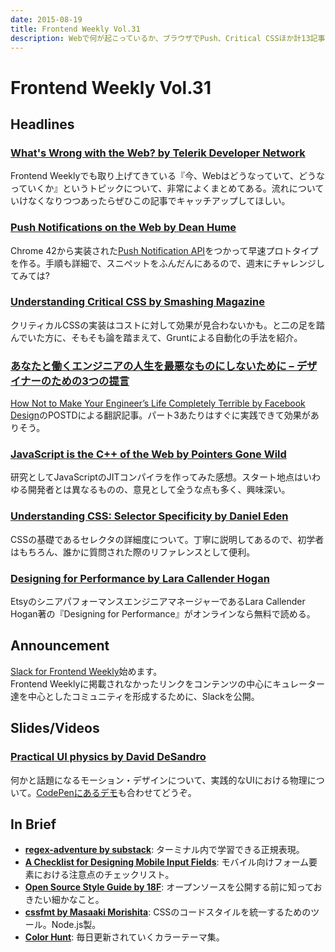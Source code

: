 ```yaml
---
date: 2015-08-19
title: Frontend Weekly Vol.31
description: Webで何が起こっているか、ブラウザでPush、Critical CSSほか計13記事
---
```


# Frontend Weekly Vol.31

## Headlines

### [What's Wrong with the Web? by Telerik Developer Network](http://developer.telerik.com/featured/whats-wrong-with-the-web/)

Frontend Weeklyでも取り上げてきている『今、Webはどうなっていて、どうなっていくか』というトピックについて、非常によくまとめてある。流れについていけなくなりつつあったらぜひこの記事でキャッチアップしてほしい。

### [Push Notifications on the Web by Dean Hume](http://deanhume.com/Home/BlogPost/push-notifications-on-the-web---google-chrome/10128)

Chrome 42から実装された[Push Notification API](https://developers.google.com/web/updates/2015/03/push-notificatons-on-the-open-web?hl=en)をつかって早速プロトタイプを作る。手順も詳細で、スニペットをふんだんにあるので、週末にチャレンジしてみては?

### [Understanding Critical CSS by Smashing Magazine](http://www.smashingmagazine.com/2015/08/understanding-critical-css/)

クリティカルCSSの実装はコストに対して効果が見合わないかも。と二の足を踏んでいた方に、そもそも論を踏まえて、Gruntによる自動化の手法を紹介。

### [あなたと働くエンジニアの人生を最悪なものにしないために – デザイナーのための3つの提言](http://postd.cc/how-not-to-make-your-engineers-life-completely-terrible/)

[How Not to Make Your Engineer’s Life Completely Terrible by Facebook Design](https://medium.com/facebook-design/how-not-to-make-your-engineer-s-life-completely-terrible-292a6d5d134c)のPOSTDによる翻訳記事。パート3あたりはすぐに実践できて効果がありそう。

### [JavaScript is the C++ of the Web by Pointers Gone Wild](http://pointersgonewild.com/2015/08/02/javascript-is-the-c-of-the-web/)

研究としてJavaScriptのJITコンパイラを作ってみた感想。スタート地点はいわゆる開発者とは異なるものの、意見として全うな点も多く、興味深い。

### [Understanding CSS: Selector Specificity by Daniel Eden](https://medium.com/@dte/understanding-css-selector-specificity-a02238a02a59)

CSSの基礎であるセレクタの詳細度について。丁寧に説明してあるので、初学者はもちろん、誰かに質問された際のリファレンスとして便利。

### [Designing for Performance by Lara Callender Hogan](http://designingforperformance.com/index.html)

EtsyのシニアパフォーマンスエンジニアマネージャーであるLara Callender Hogan著の『Designing for Performance』がオンラインなら無料で読める。

## Announcement

[Slack for Frontend Weekly](http://frontend-weekly.herokuapp.com)始めます。  
Frontend Weeklyに掲載されなかったリンクをコンテンツの中心にキュレーター達を中心としたコミュニティを形成するために、Slackを公開。

## Slides/Videos

### [Practical UI physics by David DeSandro](https://speakerdeck.com/desandro/practical-ui-physics)

何かと話題になるモーション・デザインについて、実践的なUIにおける物理について。[CodePenにあるデモ](http://codepen.io/collection/XgYvmv/)も合わせてどうぞ。

## In Brief

- [**regex-adventure by substack**](https://github.com/substack/regex-adventure): ターミナル内で学習できる正規表現。
- [**A Checklist for Designing Mobile Input Fields**](http://www.nngroup.com/articles/mobile-input-checklist/): モバイル向けフォーム要素における注意点のチェックリスト。
- [**Open Source Style Guide by 18F**](https://pages.18f.gov/open-source-guide/index.html): オープンソースを公開する前に知っておきたい細かなこと。
- [**cssfmt by Masaaki Morishita**](https://github.com/morishitter/cssfmt): CSSのコードスタイルを統一するためのツール。Node.js製。
- [**Color Hunt**](http://colorhunt.co/): 毎日更新されていくカラーテーマ集。
